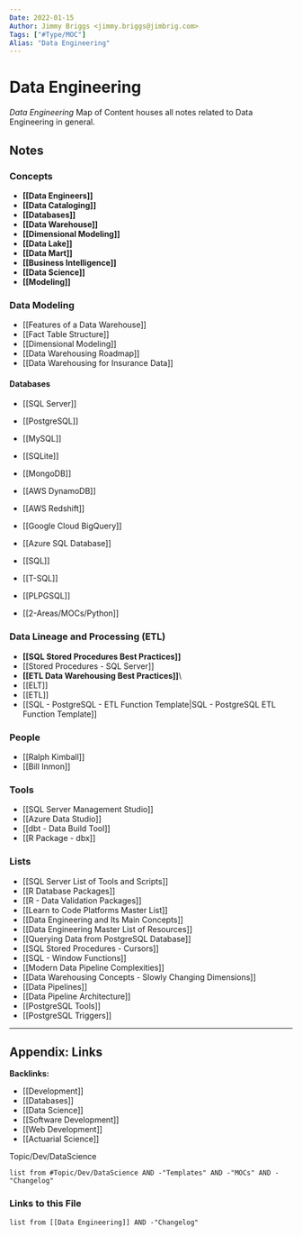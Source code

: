```yaml
---
Date: 2022-01-15
Author: Jimmy Briggs <jimmy.briggs@jimbrig.com>
Tags: ["#Type/MOC"]
Alias: "Data Engineering"
---
```


# Data Engineering

*Data Engineering* Map of Content houses all notes related to Data Engineering in general.

## Notes

### Concepts

- **[[Data Engineers]]**
- **[[Data Cataloging]]**
- **[[Databases]]**
- **[[Data Warehouse]]**
- **[[Dimensional Modeling]]**
- **[[Data Lake]]**
- **[[Data Mart]]**
- **[[Business Intelligence]]**
- **[[Data Science]]**
- **[[Modeling]]**

### Data Modeling

-   [[Features of a Data Warehouse]]
-   [[Fact Table Structure]]
-   [[Dimensional Modeling]]
-   [[Data Warehousing Roadmap]]
-   [[Data Warehousing for Insurance Data]]

#### Databases

- [[SQL Server]]
- [[PostgreSQL]]
- [[MySQL]]
- [[SQLite]]
- [[MongoDB]]
- [[AWS DynamoDB]]

- [[AWS Redshift]]
- [[Google Cloud BigQuery]]
- [[Azure SQL Database]]

- [[SQL]]
- [[T-SQL]]
- [[PLPGSQL]]
- [[2-Areas/MOCs/Python]]

### Data Lineage and Processing (ETL)

- **[[SQL Stored Procedures Best Practices]]**
- [[Stored Procedures - SQL Server]]
- **[[ETL Data Warehousing Best Practices]]**\
- [[ELT]]
- [[ETL]]
- [[SQL - PostgreSQL - ETL Function Template|SQL - PostgreSQL ETL Function Template]]


### People

- [[Ralph Kimball]]
- [[Bill Inmon]]

### Tools

- [[SQL Server Management Studio]]
- [[Azure Data Studio]]
- [[dbt - Data Build Tool]]
- [[R Package - dbx]]

### Lists

- [[SQL Server List of Tools and Scripts]]
- [[R Database Packages]]
- [[R - Data Validation Packages]]
- [[Learn to Code Platforms Master List]]
- [[Data Engineering and Its Main Concepts]]
- [[Data Engineering Master List of Resources]]
- [[Querying Data from PostgreSQL Database]]
- [[SQL Stored Procedures - Cursors]]
- [[SQL - Window Functions]]
- [[Modern Data Pipeline Complexities]]
- [[Data Warehousing Concepts - Slowly Changing Dimensions]]
- [[Data Pipelines]]
- [[Data Pipeline Architecture]]
- [[PostgreSQL Tools]]
- [[PostgreSQL Triggers]]


***

## Appendix: Links

**Backlinks:**

- [[Development]]
- [[Databases]]
- [[Data Science]]
- [[Software Development]]
- [[Web Development]]
- [[Actuarial Science]]

Topic/Dev/DataScience

```dataview
list from #Topic/Dev/DataScience AND -"Templates" AND -"MOCs" AND -"Changelog"
```

### Links to this File

```dataview
list from [[Data Engineering]] AND -"Changelog"
```